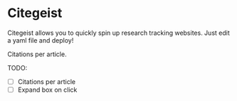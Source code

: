 # Citegeist

Citegeist allows you to quickly spin up research tracking websites. Just edit a yaml file and deploy!

Citations per article.

TODO:

- [ ] Citations per article
- [ ] Expand box on click
